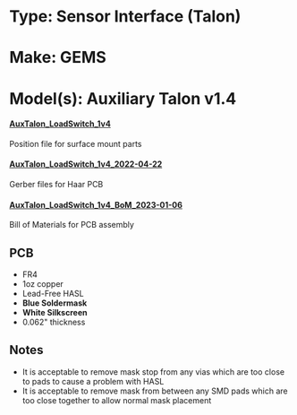 # Type: Sensor Interface (Talon)
# Make: GEMS
# Model(s): Auxiliary Talon v1.4

#### [AuxTalon_LoadSwitch_1v4](AuxTalon_LoadSwitch_1v4.mnt) 
Position file for surface mount parts

#### [AuxTalon_LoadSwitch_1v4_2022-04-22](AuxTalon_LoadSwitch_1v4_2022-04-22.zip)
Gerber files for Haar PCB

#### [AuxTalon_LoadSwitch_1v4_BoM_2023-01-06](AuxTalon_LoadSwitch_1v4_BoM_2023-01-06.csv)
Bill of Materials for PCB assembly 

## PCB

- FR4
- 1oz copper
- Lead-Free HASL
- __Blue Soldermask__ 
- __White Silkscreen__ 
- 0.062" thickness

## Notes

- It is acceptable to remove mask stop from any vias which are too close to pads to cause a problem with HASL
- It is acceptable to remove mask from between any SMD pads which are too close together to allow normal mask placement 


